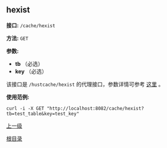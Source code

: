 ## hexist ##

**接口:** `/cache/hexist`

**方法:** `GET`

**参数:** 

*  **tb** （必选）  
*  **key** （必选）  

该接口是 `/hustcache/hexist` 的代理接口，参数详情可参考 [这里](../../hustdb/hustcache/hexist.md) 。

**使用范例:**

    curl -i -X GET "http://localhost:8082/cache/hexist?tb=test_table&key=test_key"

[上一级](../cache.md)

[根目录](../../../index.md)
